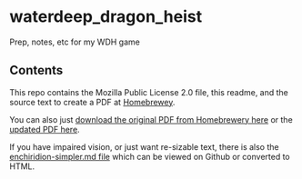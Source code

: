 # waterdeep_dragon_heist
Prep, notes, etc for my WDH game

## Contents
This repo contains the Mozilla Public License 2.0 file, this readme, and the source text to create a PDF at [Homebrewey](https://homebrewery.naturalcrit.com).

You can also just [download the original PDF from Homebrewery here](https://homebrewery.naturalcrit.com/share/ByZ1wQltX) or the [updated PDF here](https://homebrewery.naturalcrit.com/share/O0mUyRv8j).

If you have impaired vision, or just want re-sizable text, there is also the [enchiridion-simpler.md file](enchiridion-simpler.md) which can be viewed on Github or converted to HTML.
